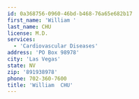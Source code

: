 ```yaml
---
id: 0a368756-0960-46bd-b468-76a65e682b17
first_name: 'William '
last_name: CHU
license: M.D.
services:
  - 'Cardiovascular Diseases'
address: 'PO Box 98978'
city: 'Las Vegas'
state: NV
zip: '891938978'
phone: 702-360-7600
title: 'William  CHU'
---
```


